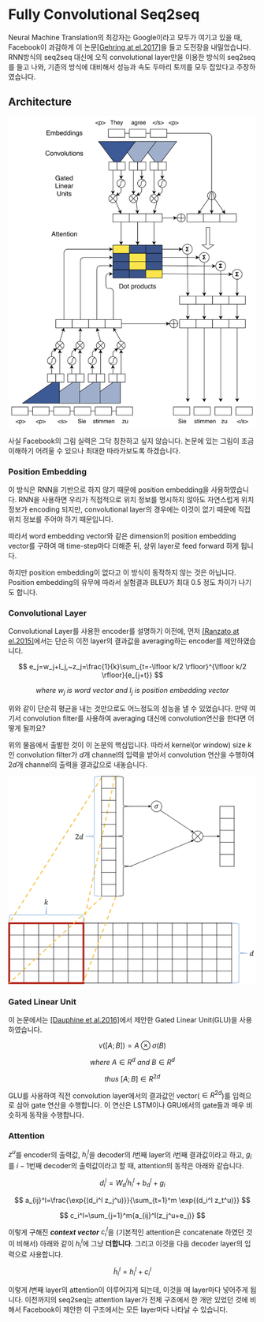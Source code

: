 # Fully Convolutional Seq2seq

Neural Machine Translation의 최강자는 Google이라고 모두가 여기고 있을 때, Facebook이 과감하게 이 논문[\[Gehring at el.2017\]](https://arxiv.org/pdf/1705.03122.pdf)을 들고 도전장을 내밀었습니다. RNN방식의 seq2seq 대신에 오직 convolutional layer만을 이용한 방식의 seq2seq를 들고 나와, 기존의 방식에 대비해서 성능과 속도 두마리 토끼를 모두 잡았다고 주장하였습니다.

## Architecture

![](../assets/nmt-fconv-overview.png)

사실 Facebook의 그림 실력은 그닥 칭찬하고 싶지 않습니다. 논문에 있는 그림이 조금 이해하기 어려울 수 있으나 최대한 따라가보도록 하겠습니다.

### Position Embedding

이 방식은 RNN을 기반으로 하지 않기 때문에 position embedding을 사용하였습니다. RNN을 사용하면 우리가 직접적으로 위치 정보를 명시하지 않아도 자연스럽게 위치정보가 encoding 되지만, convolutional layer의 경우에는 이것이 없기 때문에 직접 위치 정보를 주어야 하기 때문입니다.

따라서 word embedding vector와 같은 dimension의 position embedding vector를 구하여 매 time-step마다 더해준 뒤, 상위 layer로 feed forward 하게 됩니다.

하지만 position embedding이 없다고 이 방식이 동작하지 않는 것은 아닙니다. Position embedding의 유무에 따라서 실험결과 BLEU가 최대 0.5 정도 차이가 나기도 합니다.

### Convolutional Layer

Convolutional Layer를 사용한 encoder를 설명하기 이전에, 먼저 [\[Ranzato at el.2015\]](https://arxiv.org/pdf/1511.06732.pdf)에서는 단순히 이전 layer의 결과값을 averaging하는 encoder를 제안하였습니다.


$$
e_j=w_j+l_j,~z_j=\frac{1}{k}\sum_{t=-\lfloor k/2 \rfloor}^{\lfloor k/2 \rfloor}{e_{j+t}}
$$



$$
where~w_j~is~word~vector~and~l_j~is~position~embedding~vector
$$


위와 같이 단순히 평균을 내는 것만으로도 어느정도의 성능을 낼 수 있었습니다. 만약 여기서 convolution filter를 사용하여 averaging 대신에 convolution연산을 한다면 어떻게 될까요?

위의 물음에서 출발한 것이 이 논문의 핵심입니다. 따라서 kernel\(or window\) size $k$인 convolution filter가 $d$개 channel의 입력을 받아서 convolution 연산을 수행하여 $2d$개 channel의 출력을 결과값으로 내놓습니다.

![](../assets/nmt-fconv-2.png)

### Gated Linear Unit

이 논문에서는 [\[Dauphine et al.2016\]](https://arxiv.org/pdf/1612.08083.pdf)에서 제안한 Gated Linear Unit\(GLU\)을 사용하였습니다.


$$
v([A;B])=A \otimes \sigma(B)
$$



$$
where~A \in R^{d}~and~B \in R^{d}
$$



$$
thus~[A;B] \in R^{2d}
$$


GLU를 사용하여 직전 convolution layer에서의 결과값인 vector\($\in R^{2d}$\)를 입력으로 삼아 gate 연산을 수행합니다. 이 연산은 LSTM이나 GRU에서의 gate들과 매우 비슷하게 동작을 수행합니다.

### Attention

$z^u$를 encoder의 출력값, $h_i^l$을 decoder의 $l$번째 layer의 $i$번째 결과값이라고 하고, $g_i$를 $i-1$번째 decoder의 출력값이라고 할 때, attention의 동작은 아래와 같습니다.
 
$$
d_i^l=W_d^l h_i^l+b_d^l+g_i
$$

$$
a_{ij}^l=\frac{\exp{(d_i^l z_j^u)}}{\sum_{t=1}^m \exp{(d_i^l z_t^u)}}
$$

$$
c_i^l=\sum_{j=1}^m{a_{ij}^l(z_j^u+e_j)}
$$

이렇게 구해진 ***context vector*** $c_i^l$을 (기본적인 attention은 concatenate 하였던 것이 비해서) 아래와 같이 $h_i^l$에 그냥 **더합니다**. 그리고 이것을 다음 decoder layer의 입력으로 사용합니다.

$$
\tilde{h}_i^l=h_i^l+c_i^l
$$

이렇게 $l$번째 layer의 attention이 이루어지게 되는데, 이것을 매 layer마다 넣어주게 됩니다. 이전까지의 seq2seq는 attention layer가 전체 구조에서 한 개만 있었던 것에 비해서 Facebook이 제안한 이 구조에서는 모든 layer마다 나타날 수 있습니다.